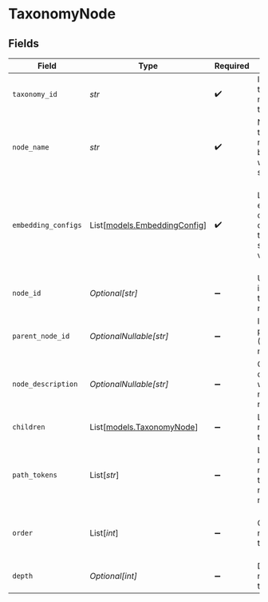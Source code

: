 # TaxonomyNode


## Fields

| Field                                                                                 | Type                                                                                  | Required                                                                              | Description                                                                           | Example                                                                               |
| ------------------------------------------------------------------------------------- | ------------------------------------------------------------------------------------- | ------------------------------------------------------------------------------------- | ------------------------------------------------------------------------------------- | ------------------------------------------------------------------------------------- |
| `taxonomy_id`                                                                         | *str*                                                                                 | :heavy_check_mark:                                                                    | ID of the taxonomy this node belongs to                                               | tax_xyz789                                                                            |
| `node_name`                                                                           | *str*                                                                                 | :heavy_check_mark:                                                                    | Name of the taxonomy node (must be lowercase without spaces)                          | electronics_accessories                                                               |
| `embedding_configs`                                                                   | List[[models.EmbeddingConfig](../models/embeddingconfig.md)]                          | :heavy_check_mark:                                                                    | List of embedding configurations defining how this node should be vectorized          | [<br/>{<br/>"embedding_model": "text",<br/>"type": "text",<br/>"value": "electronics accessories"<br/>}<br/>] |
| `node_id`                                                                             | *Optional[str]*                                                                       | :heavy_minus_sign:                                                                    | Unique identifier for the taxonomy node                                               | node_abc123def456gh                                                                   |
| `parent_node_id`                                                                      | *OptionalNullable[str]*                                                               | :heavy_minus_sign:                                                                    | ID of the parent node (None if root node)                                             | node_123abc456def                                                                     |
| `node_description`                                                                    | *OptionalNullable[str]*                                                               | :heavy_minus_sign:                                                                    | Optional description of what this node represents                                     | Electronics accessories and peripherals category                                      |
| `children`                                                                            | List[[models.TaxonomyNode](../models/taxonomynode.md)]                                | :heavy_minus_sign:                                                                    | List of child nodes under this node                                                   |                                                                                       |
| `path_tokens`                                                                         | List[*str*]                                                                           | :heavy_minus_sign:                                                                    | List of node names representing the path from root to this node                       | [<br/>"electronics",<br/>"accessories",<br/>"cables"<br/>]                            |
| `order`                                                                               | List[*int*]                                                                           | :heavy_minus_sign:                                                                    | Order of the node in the taxonomy                                                     | [<br/>1,<br/>2,<br/>3<br/>]                                                           |
| `depth`                                                                               | *Optional[int]*                                                                       | :heavy_minus_sign:                                                                    | Depth of the node in the taxonomy                                                     | 1                                                                                     |